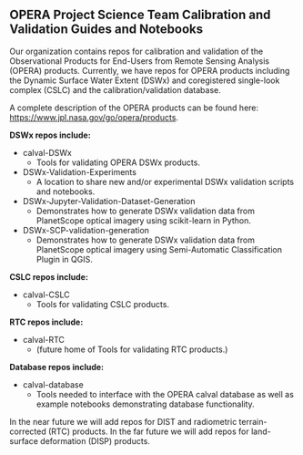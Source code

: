 ## OPERA Project Science Team Calibration and Validation Guides and Notebooks

Our organization contains repos for calibration and validation of the Observational Products for End-Users from Remote Sensing Analysis (OPERA) products. Currently, we have repos for OPERA products including the Dynamic Surface Water Extent (DSWx) and coregistered single-look complex (CSLC) and the calibration/validation database. 

A complete description of the OPERA products can be found here: https://www.jpl.nasa.gov/go/opera/products. 

**DSWx repos include:**
- calval-DSWx 
  - Tools for validating OPERA DSWx products. 
- DSWx-Validation-Experiments 
  - A location to share new and/or experimental DSWx validation scripts and notebooks.
- DSWx-Jupyter-Validation-Dataset-Generation
  - Demonstrates how to generate DSWx validation data from PlanetScope optical imagery using scikit-learn in Python.
- DSWx-SCP-validation-generation 
  - Demonstrates how to generate DSWx validation data from PlanetScope optical imagery using Semi-Automatic Classification Plugin in QGIS.

**CSLC repos include:**
- calval-CSLC 
  - Tools for validating CSLC products.

**RTC repos include:**
- calval-RTC 
  - (future home of Tools for validating RTC products.)

**Database repos include:**
- calval-database
  - Tools needed to interface with the OPERA calval database as well as example notebooks demonstrating database functionality.


In the near future we will add repos for DIST and radiometric terrain-corrected (RTC) products. In the far future we will add repos for land-surface deformation (DISP) products.

<!--

**Here are some ideas to get you started:**

🙋‍♀️ A short introduction - what is your organization all about?
🌈 Contribution guidelines - how can the community get involved?
👩‍💻 Useful resources - where can the community find your docs? Is there anything else the community should know?
🍿 Fun facts - what does your team eat for breakfast?
🧙 Remember, you can do mighty things with the power of [Markdown](https://docs.github.com/github/writing-on-github/getting-started-with-writing-and-formatting-on-github/basic-writing-and-formatting-syntax)
-->

